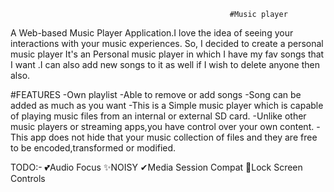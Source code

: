                                                      #Music player
A Web-based Music Player Application.I love the idea of seeing your interactions with your music experiences. So, I decided to create a personal music player
It's an Personal music player in which I have my fav songs that I want .I can also add new songs to it as well if I wish to delete anyone then also.

#FEATURES
-Own playlist
-Able to remove or add songs
-Song can be added as much as you want
-This is a Simple music player which is capable of playing music files from an internal or external SD card. 
-Unlike other music players or streaming apps,you have control over your own content.
-This app does not hide that your music collection of files and they are free to be encoded,transformed or modified. 


TODO:-
💕Audio Focus
✨NOISY
✔Media Session Compat
💖Lock Screen Controls
